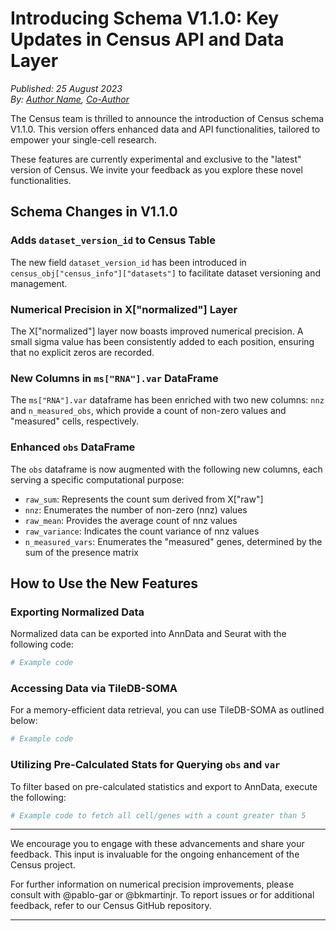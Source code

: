 # Introducing Schema V1.1.0: Key Updates in Census API and Data Layer

*Published: 25 August 2023*  
*By: [Author Name](mailto:author1@chanzuckerberg.com), [Co-Author](mailto:author2@chanzuckerberg.com)*

The Census team is thrilled to announce the introduction of Census schema V1.1.0. This version offers enhanced data and API functionalities, tailored to empower your single-cell research. 

These features are currently experimental and exclusive to the "latest" version of Census. We invite your feedback as you explore these novel functionalities.

## Schema Changes in V1.1.0

### Adds `dataset_version_id` to Census Table

The new field `dataset_version_id` has been introduced in `census_obj["census_info"]["datasets"]` to facilitate dataset versioning and management.

### Numerical Precision in X["normalized"] Layer

The X["normalized"] layer now boasts improved numerical precision. A small sigma value has been consistently added to each position, ensuring that no explicit zeros are recorded.

### New Columns in `ms["RNA"].var` DataFrame

The `ms["RNA"].var` dataframe has been enriched with two new columns: `nnz` and `n_measured_obs`, which provide a count of non-zero values and "measured" cells, respectively.

### Enhanced `obs` DataFrame 

The `obs` dataframe is now augmented with the following new columns, each serving a specific computational purpose:

- `raw_sum`: Represents the count sum derived from X["raw"]
- `nnz`: Enumerates the number of non-zero (nnz) values
- `raw_mean`: Provides the average count of nnz values
- `raw_variance`: Indicates the count variance of nnz values
- `n_measured_vars`: Enumerates the "measured" genes, determined by the sum of the presence matrix

## How to Use the New Features

### Exporting Normalized Data

Normalized data can be exported into AnnData and Seurat with the following code:

```python
# Example code
```

### Accessing Data via TileDB-SOMA 

For a memory-efficient data retrieval, you can use TileDB-SOMA as outlined below:

```python
# Example code
```

### Utilizing Pre-Calculated Stats for Querying `obs` and `var`

To filter based on pre-calculated statistics and export to AnnData, execute the following:

```python
# Example code to fetch all cell/genes with a count greater than 5
```

---

We encourage you to engage with these advancements and share your feedback. This input is invaluable for the ongoing enhancement of the Census project.

For further information on numerical precision improvements, please consult with @pablo-gar or @bkmartinjr. To report issues or for additional feedback, refer to our Census GitHub repository.

---
